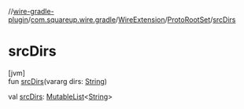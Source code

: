 //[wire-gradle-plugin](../../../../index.md)/[com.squareup.wire.gradle](../../index.md)/[WireExtension](../index.md)/[ProtoRootSet](index.md)/[srcDirs](src-dirs.md)

# srcDirs

[jvm]\
fun [srcDirs](src-dirs.md)(vararg dirs: [String](https://kotlinlang.org/api/latest/jvm/stdlib/kotlin/-string/index.html))

val [srcDirs](src-dirs.md): [MutableList](https://kotlinlang.org/api/latest/jvm/stdlib/kotlin.collections/-mutable-list/index.html)&lt;[String](https://kotlinlang.org/api/latest/jvm/stdlib/kotlin/-string/index.html)&gt;
